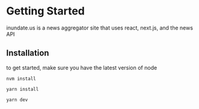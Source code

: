 # Getting Started

inundate.us is a news aggregator site that uses react, next.js, and the news API

## Installation
to get started, make sure you have the latest version of node

`nvm install`

`yarn install`

`yarn dev`
